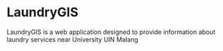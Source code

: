 # LaundryGIS
LaundryGIS is a web application designed to provide information about laundry services near University UIN Malang
